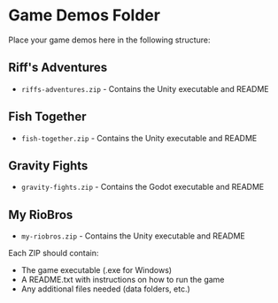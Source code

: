 # Game Demos Folder

Place your game demos here in the following structure:

## Riff's Adventures
- `riffs-adventures.zip` - Contains the Unity executable and README

## Fish Together  
- `fish-together.zip` - Contains the Unity executable and README

## Gravity Fights
- `gravity-fights.zip` - Contains the Godot executable and README

## My RioBros
- `my-riobros.zip` - Contains the Unity executable and README

Each ZIP should contain:
- The game executable (.exe for Windows)
- A README.txt with instructions on how to run the game
- Any additional files needed (data folders, etc.)
